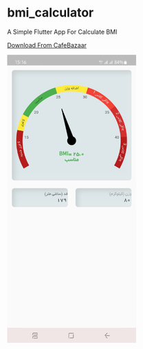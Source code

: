 # bmi_calculator

A Simple Flutter App For Calculate BMI


[Download From CafeBazaar](https://cafebazaar.ir/app/ir.rezababakhani.bmi)


<img align='left' src='ss/ss.jpg' width='300'>

